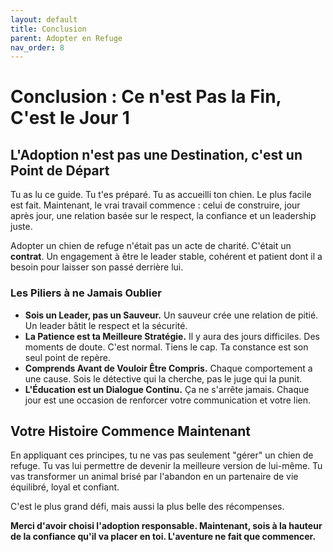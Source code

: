 ```yaml
---
layout: default
title: Conclusion
parent: Adopter en Refuge
nav_order: 8
---
```


# **Conclusion : Ce n'est Pas la Fin, C'est le Jour 1**

## **L'Adoption n'est pas une Destination, c'est un Point de Départ**

Tu as lu ce guide. Tu t'es préparé. Tu as accueilli ton chien. Le plus facile est fait. Maintenant, le vrai travail commence : celui de construire, jour après jour, une relation basée sur le respect, la confiance et un leadership juste.

Adopter un chien de refuge n'était pas un acte de charité. C'était un **contrat**. Un engagement à être le leader stable, cohérent et patient dont il a besoin pour laisser son passé derrière lui.

### **Les Piliers à ne Jamais Oublier**

*   **Sois un Leader, pas un Sauveur.** Un sauveur crée une relation de pitié. Un leader bâtit le respect et la sécurité.
*   **La Patience est ta Meilleure Stratégie.** Il y aura des jours difficiles. Des moments de doute. C'est normal. Tiens le cap. Ta constance est son seul point de repère.
*   **Comprends Avant de Vouloir Être Compris.** Chaque comportement a une cause. Sois le détective qui la cherche, pas le juge qui la punit.
*   **L'Éducation est un Dialogue Continu.** Ça ne s'arrête jamais. Chaque jour est une occasion de renforcer votre communication et votre lien.

## **Votre Histoire Commence Maintenant**

En appliquant ces principes, tu ne vas pas seulement "gérer" un chien de refuge. Tu vas lui permettre de devenir la meilleure version de lui-même. Tu vas transformer un animal brisé par l'abandon en un partenaire de vie équilibré, loyal et confiant.

C'est le plus grand défi, mais aussi la plus belle des récompenses.

**Merci d'avoir choisi l'adoption responsable. Maintenant, sois à la hauteur de la confiance qu'il va placer en toi. L'aventure ne fait que commencer.** 